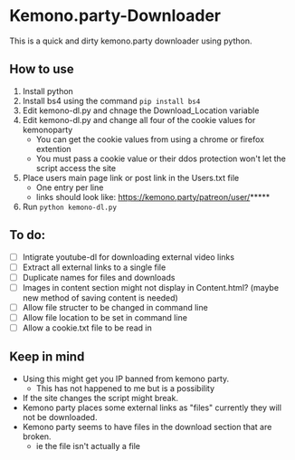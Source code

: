 # Kemono.party-Downloader
This is a quick and dirty kemono.party downloader using python.

## How to use
1. Install python
2. Install bs4 using the command ```pip install bs4```
3. Edit kemono-dl.py and chnage the Download_Location variable 
4. Edit kemono-dl.py and change all four of the cookie values for kemonoparty
   - You can get the cookie values from using a chrome or firefox extention
   - You must pass a cookie value or their ddos protection won't let the script access the site 
5. Place users main page link or post link in the Users.txt file
   - One entry per line
   - links should look like: https://kemono.party/patreon/user/*****
6. Run ```python kemono-dl.py```

## To do:
- [ ] Intigrate youtube-dl for downloading external video links
- [ ] Extract all external links to a single file
- [ ] Duplicate names for files and downloads
- [ ] Images in content section might not display in Content.html? (maybe new method of saving content is needed)
- [ ] Allow file structer to be changed in command line
- [ ] Allow file location to be set in command line
- [ ] Allow a cookie.txt file to be read in 

## Keep in mind
- Using this might get you IP banned from kemono party.
  - This has not happened to me but is a possibility 
- If the site changes the script might break.
- Kemono party places some external links as "files" currently they will not be downloaded.
- Kemono party seems to have files in the download section that are broken.
  - ie the file isn't actually a file
